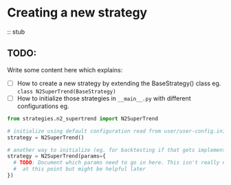 # Creating a new strategy
:: stub

## TODO:
Write some content here which explains:
- [ ] How to create a new strategy 
  by extending the BaseStrategy() class eg. `class N2SuperTrend(BaseStrategy)`
- [ ] How to initialize those strategies in `__main__.py` with different configurations eg.

```python
from strategies.n2_supertrend import N2SuperTrend

# initialize using default configuration read from user/user-config.ini
strategy = N2SuperTrend()

# another way to initialize (eg. for backtesting if that gets implemented):
strategy = N2SuperTrend(params={
  # TODO: Document which params need to go in here. This isn't really needed 
  #  at this point but might be helpful later
})
```